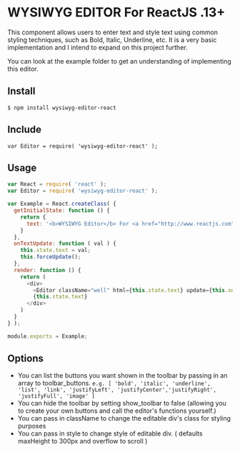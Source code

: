 # WYSIWYG EDITOR For ReactJS .13+

This component allows users to enter text and style text using common styling techniques, such as Bold, Italic, Underline, etc. It is a very basic implementation and I intend to expand on this project further.

You can look at the example folder to get an understanding of implementing this editor.

## Install

```
$ npm install wysiwyg-editor-react
```

## Include

```
var Editor = require( 'wysiwyg-editor-react' );
```

## Usage

```javascript
var React = require( 'react' );
var Editor = require( 'wysiwyg-editor-react' );

var Example = React.createClass( {
  getInitialState: function () {
    return {
      text: '<b>WYSIWYG Editor</b> For <a href="http://www.reactjs.com">ReactJS</a>.'
    }
  },
  onTextUpdate: function ( val ) {
    this.state.text = val;
    this.forceUpdate();
  },
  render: function () {
    return (
      <div>
        <Editor className="well" html={this.state.text} update={this.onTextUpdate} />
        {this.state.text}
      </div>
    )
  }
} );

module.exports = Example;
```

## Options

* You can list the buttons you want shown in the toolbar by passing in an array to toolbar_buttons.
```e.g. [ 'bold', 'italic', 'underline', 'list', 'link', 'justifyLeft', 'justifyCenter','justifyRight', 'justifyFull', 'image' ] ```
* You can hide the toolbar by setting show_toolbar to false (allowing you to create your own buttons and call the editor's functions yourself.)
* You can pass in className to change the editable div's class for styling purposes
* You can pass in style to change style of editable div. ( defaults maxHeight to 300px and overflow to scroll )
